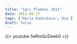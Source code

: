 ```yaml
---
title: "Igri Plameni 2011"
date: 2011-05-27
tags: ['Maria Kadnikova','Duo']
draft: false
---
```

{{< youtube 5eRmQcDeeb0 >}}
